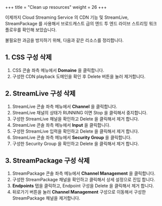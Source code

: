 +++
title = "Clean up resources"
weight = 26
+++

이제까지 Cloud Streaming Service 의 CDN 기능 및 StreamLive, StreamPackage 를 사용해서 브로드캐스트 급의 엔드 투 엔드 라이브 스트리밍 워크플로우를 확인해 보았습니다.

불필요한 과금을 방지하기 위해, 다음과 같은 리소스를 정리합니다.

## 1. CSS 구성 삭제
1. CSS 콘솔 좌측 메뉴에서 **Domaine** 을 클릭합니다. 
2. 구성한 CDN playback 도메인을 확인 후 Delete 버튼을 눌러 제거합니다.

## 2. StreamLive 구성 삭제
1. StreamLive 콘솔 좌측 메뉴에서 **Channel** 을 클릭합니다. 
2. StreamLive 채널의 상태가 RUNNING 이면 Stop 을 클릭해서 중지합니다.
3. 구성한 StreamLive 채널을 확인하고 Delete 을 클릭해서 제거 합니다.
4. StreamLive 콘솔 좌측 메뉴에서 **Input** 을 클릭합니다. 
5. 구성한 StreamLive 입력을 확인하고 Delete 을 클릭해서 제거 합니다.
6. StreamLive 콘솔 좌측 메뉴에서 **Security Group** 을 클릭합니다. 
7. 구성한 Security Group 을 확인하고 Delete 을 클릭해서 제거 합니다.

## 3. StreamPackage 구성 삭제
1. StreamPackage 콘솔 좌측 메뉴에서 **Channel Management** 을 클릭합니다. 
2. 구성한 StreamPackage 채널을 확인하고 클릭해서 상세 설정으로 진입 합니다.
3. **Endpoints** 탭을 클릭하고, Endpoint 구성을 Delete 을 클릭해서 제거 합니다.
4. 뒤로가기 버튼을 눌러 **Channel Management** 구성으로 이동해서 구성한 StreamPackage 채널을 제거합니다.